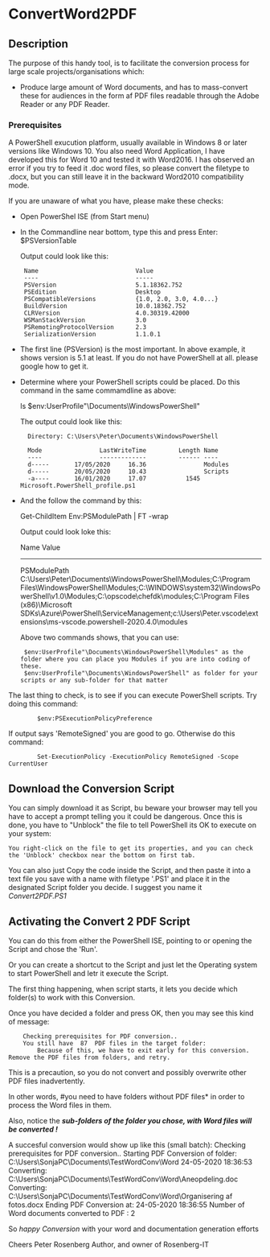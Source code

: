 ﻿# ConvertWord2PDF

## Description

The purpose of this handy tool, is to facilitate the conversion process for large scale projects/organisations which:
- Produce large amount of Word documents, and has to mass-convert these for audiences in the form af PDF files readable through
the Adobe Reader or any PDF Reader.

### Prerequisites

A PowerShell exucution platform, usually available in Windows 8 or later versions like Windows 10.
You also need Word Application, I have developed this for Word 10 and tested it with Word2016. 
I has observed an error if you try to feed it .doc word files, so please convert the filetype to .docx, 
but you can still leave it in the backward Word2010 compatibility mode. 

If you are unaware of what you have, please make these checks:
 - Open PowerShel ISE (from Start menu)
 - In the Commandline near bottom, type this and press Enter: 
        $PSVersionTable

    Output could look like this:

        Name                           Value
        ----                           -----
        PSVersion                      5.1.18362.752
        PSEdition                      Desktop
        PSCompatibleVersions           {1.0, 2.0, 3.0, 4.0...}
        BuildVersion                   10.0.18362.752
        CLRVersion                     4.0.30319.42000
        WSManStackVersion              3.0
        PSRemotingProtocolVersion      2.3
        SerializationVersion           1.1.0.1
- The first line (PSVersion) is the most important. In above example, it shows version is 5.1 at least.
If you do not have PowerShell at all. please google how to get it.

- Determine where your PowerShell scripts could be placed. Do this command in the same commamdline as above:

    ls  $env:UserProfile"\Documents\WindowsPowerShell" 

    The output could look like this:

        Directory: C:\Users\Peter\Documents\WindowsPowerShell

        Mode                LastWriteTime         Length Name
        ----                -------------         ------ ----
        d-----       17/05/2020     16.36                Modules
        d-----       20/05/2020     10.43                Scripts
        -a----       16/01/2020     17.07           1545 Microsoft.PowerShell_profile.ps1
- And the follow the command by this: 

    Get-ChildItem Env:PSModulePath | FT -wrap
  
    Output could look loke this:
  
    Name                           Value
    ----                           -----
    PSModulePath                   C:\Users\Peter\Documents\WindowsPowerShell\Modules;C:\Program
                                   Files\WindowsPowerShell\Modules;C:\WINDOWS\system32\WindowsPowerShell\v1.0\Modules\;C:\opscode\chefdk\modules\;C:\Program Files (x86)\Microsoft
                                    SDKs\Azure\PowerShell\ServiceManagement;c:\Users\Peter\.vscode\extensions\ms-vscode.powershell-2020.4.0\modules
    
    Above two commands shows, that you can use:

       $env:UserProfile"\Documents\WindowsPowerShell\Modules" as the folder where you can place you Modules if you are into coding of these.
       $env:UserProfile"\Documents\WindowsPowerShell" as folder for your scripts or any sub-folder for that matter

The last thing to check, is to see if you can execute PowerShell scripts. Try doing this command:

            $env:PSExecutionPolicyPreference
        
If output says 'RemoteSigned' you are good to go.
Otherwise do this command:
        
            Set-ExecutionPolicy -ExecutionPolicy RemoteSigned -Scope CurrentUser

## Download the Conversion Script
You can simply download it as Script, bu beware your browser may tell you have to accept a prompt telling you it could be dangerous.
Once this is done, you have to "Unblock" the file to tell PowerShell its OK to execute on your system:

    You right-click on the file to get its properties, and you can check the 'Unblock' checkbox near the bottom on first tab.

You can also just Copy the code inside the Script, and then paste it into a text file you save with a name with filetype '.PS1' and place it in the designated Script folder you decide. I suggest you name it *Convert2PDF.PS1*

## Activating the Convert 2 PDF Script
You can do this from either the PowerShell ISE, pointing to or opening the Script and chose the 'Run'.

Or you can create a shortcut to the Script and just let the Operating system to start PowerShell and letr it execute the Script.

The first thing happening, when script starts, it lets you decide which folder(s) to work with this Conversion.

Once you have decided a folder and press OK, then you may see this kind of message:

        Checking prerequisites for PDF conversion..
        You still have  87  PDF files in the target folder:
            Because of this, we have to exit early for this conversion. Remove the PDF files from folders, and retry.

This is a precaution, so you do not convert and possibly overwrite other PDF files inadvertently.

In other words, #you need to have folders without PDF files* in order to process the Word files in them.

Also, notice the ***sub-folders of the folder you chose, with Word files will be converted !***

A succesful conversion would show up like this (small batch):
      Checking prerequisites for PDF conversion..
      Starting PDF Conversion of folder:
         C:\Users\SonjaPC\Documents\TestWordConv\Word
      24-05-2020 18:36:53
         Converting:  C:\Users\SonjaPC\Documents\TestWordConv\Word\Aneopdeling.doc
         Converting:  C:\Users\SonjaPC\Documents\TestWordConv\Word\Organisering af fotos.docx 
      Ending PDF Conversion at:
      24-05-2020 18:36:55
      Number of Word documents converted to PDF :  2

So *happy Conversion* with your word and documentation generation efforts

Cheers
Peter Rosenberg
Author, and owner of Rosenberg-IT


